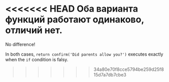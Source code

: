 <<<<<<< HEAD
Оба варианта функций работают одинаково, отличий нет.
=======
No difference!

In both cases, `return confirm('Did parents allow you?')` executes exactly when the `if` condition is falsy.
>>>>>>> 34a80e70f8cce5794be259d25f815d7a7db7cbe3
